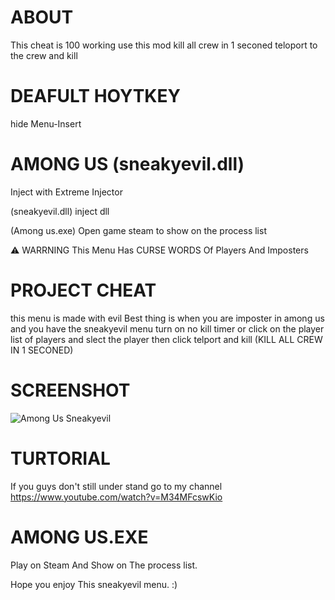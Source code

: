 # ABOUT
This cheat is 100 working use this mod kill all crew in 1 seconed teloport to the crew and kill 

# DEAFULT HOYTKEY 
hide Menu-Insert 

# AMONG US (sneakyevil.dll)
Inject with Extreme Injector

(sneakyevil.dll) inject dll 

(Among us.exe) Open game steam to show on the process list

⚠ WARRNING This Menu Has CURSE WORDS Of Players And Imposters

# PROJECT CHEAT
this menu is made with evil Best thing is when you are imposter in among us and you have the sneakyevil menu turn on no kill timer or click on the player list of players and slect the player then click telport and kill (KILL ALL CREW IN 1 SECONED)

# SCREENSHOT
![Among Us Sneakyevil](https://user-images.githubusercontent.com/87672731/126224942-582af979-54df-404d-8050-d3f77d291fc1.PNG)

# TURTORIAL 
If you guys don't still under stand go to my channel https://www.youtube.com/watch?v=M34MFcswKio

# AMONG US.EXE
Play on Steam And Show on The process list.

Hope you enjoy This sneakyevil menu. :)
